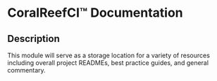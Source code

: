 # CoralReefCI&trade; Documentation

## Description

This module will serve as a storage location for a variety of resources
including overall project READMEs, best practice guides, and general
commentary.
